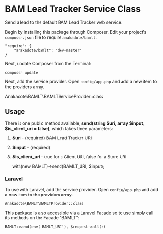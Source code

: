 # BAM Lead Tracker Service Class

Send a lead to the default BAM Lead Tracker web service.

Begin by installing this package through Composer. Edit your project's `composer.json` file to require `anakadote/bamlt`.

	"require": {
		"anakadote/bamlt": "dev-master"
	}

Next, update Composer from the Terminal:

    composer update

Next, add the service provider. Open `config/app.php` and add a new item to the providers array.

   Anakadote\BAMLT\BAMLTServiceProvider::class


## Usage

There is one public method available, **send(string $uri, array $input, $is_client_uri = false)**, which takes three parameters:

1. **$uri**  - (required) BAM Lead Tracker URI
2. **$input** -  (required)
3. **$is_client_uri**  - true for a Client URI, false for a Store URI   


    with(new BAMLT)->send(BAMLT_URI, $input);


### Laravel

To use with Laravel, add the service provider. Open `config/app.php` and add a new item to the providers array.

    Anakadote\BAMLT\BAMLTProvider::class

This package is also accessible via a Laravel Facade so to use simply call its methods on the Facade "BAMLT":  

    BAMLT::send(env('BAMLT_URI'), $request->all())
